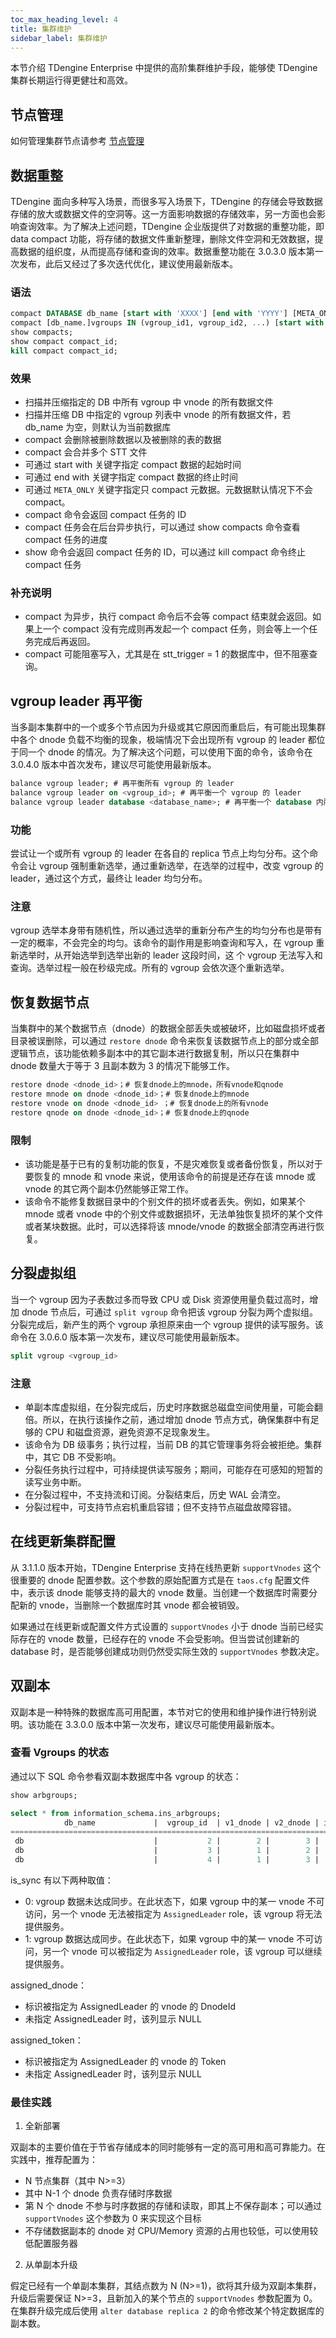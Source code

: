```yaml
---
toc_max_heading_level: 4
title: 集群维护
sidebar_label: 集群维护
---
```


本节介绍 TDengine Enterprise 中提供的高阶集群维护手段，能够使 TDengine 集群长期运行得更健壮和高效。

## 节点管理

如何管理集群节点请参考 [节点管理](../../reference/taos-sql/node)

## 数据重整

TDengine 面向多种写入场景，而很多写入场景下，TDengine 的存储会导致数据存储的放大或数据文件的空洞等。这一方面影响数据的存储效率，另一方面也会影响查询效率。为了解决上述问题，TDengine 企业版提供了对数据的重整功能，即 data compact 功能，将存储的数据文件重新整理，删除文件空洞和无效数据，提高数据的组织度，从而提高存储和查询的效率。数据重整功能在 3.0.3.0 版本第一次发布，此后又经过了多次迭代优化，建议使用最新版本。

### 语法

```SQL
compact DATABASE db_name [start with 'XXXX'] [end with 'YYYY'] [META_ONLY];
compact [db_name.]vgroups IN (vgroup_id1, vgroup_id2, ...) [start with 'XXXX'] [end with 'YYYY'] [META_ONLY];
show compacts;
show compact compact_id;
kill compact compact_id;
```

### 效果

- 扫描并压缩指定的 DB 中所有 vgroup 中 vnode 的所有数据文件
- 扫描并压缩 DB 中指定的 vgroup 列表中 vnode 的所有数据文件，若 db_name 为空，则默认为当前数据库
- compact 会删除被删除数据以及被删除的表的数据
- compact 会合并多个 STT 文件
- 可通过 start with 关键字指定 compact 数据的起始时间
- 可通过 end with 关键字指定 compact 数据的终止时间
- 可通过 `META_ONLY` 关键字指定只 compact 元数据。元数据默认情况下不会 compact。
- compact 命令会返回 compact 任务的 ID
- compact 任务会在后台异步执行，可以通过 show compacts 命令查看 compact 任务的进度
- show 命令会返回 compact 任务的 ID，可以通过 kill compact 命令终止 compact 任务


### 补充说明

-   compact 为异步，执行 compact 命令后不会等 compact 结束就会返回。如果上一个 compact 没有完成则再发起一个 compact 任务，则会等上一个任务完成后再返回。
-   compact 可能阻塞写入，尤其是在 stt_trigger = 1 的数据库中，但不阻塞查询。

## vgroup leader 再平衡

当多副本集群中的一个或多个节点因为升级或其它原因而重启后，有可能出现集群中各个 dnode 负载不均衡的现象，极端情况下会出现所有 vgroup 的 leader 都位于同一个 dnode 的情况。为了解决这个问题，可以使用下面的命令，该命令在 3.0.4.0 版本中首次发布，建议尽可能使用最新版本。

```SQL
balance vgroup leader; # 再平衡所有 vgroup 的 leader
balance vgroup leader on <vgroup_id>; # 再平衡一个 vgroup 的 leader
balance vgroup leader database <database_name>; # 再平衡一个 database 内所有 vgroup 的 leader
```

### 功能

尝试让一个或所有 vgroup 的 leader 在各自的 replica 节点上均匀分布。这个命令会让 vgroup 强制重新选举，通过重新选举，在选举的过程中，改变 vgroup 的 leader，通过这个方式，最终让 leader 均匀分布。

### 注意

vgroup 选举本身带有随机性，所以通过选举的重新分布产生的均匀分布也是带有一定的概率，不会完全的均匀。该命令的副作用是影响查询和写入，在 vgroup 重新选举时，从开始选举到选举出新的 leader 这段时间，这 个 vgroup 无法写入和查询。选举过程一般在秒级完成。所有的 vgroup 会依次逐个重新选举。

## 恢复数据节点

当集群中的某个数据节点（dnode）的数据全部丢失或被破坏，比如磁盘损坏或者目录被误删除，可以通过 `restore dnode` 命令来恢复该数据节点上的部分或全部逻辑节点，该功能依赖多副本中的其它副本进行数据复制，所以只在集群中 dnode 数量大于等于 3 且副本数为 3 的情况下能够工作。

```sql
restore dnode <dnode_id>；# 恢复dnode上的mnode，所有vnode和qnode
restore mnode on dnode <dnode_id>；# 恢复dnode上的mnode
restore vnode on dnode <dnode_id> ；# 恢复dnode上的所有vnode
restore qnode on dnode <dnode_id>；# 恢复dnode上的qnode
```

### 限制

- 该功能是基于已有的复制功能的恢复，不是灾难恢复或者备份恢复，所以对于要恢复的 mnode 和 vnode 来说，使用该命令的前提是还存在该 mnode 或 vnode 的其它两个副本仍然能够正常工作。
- 该命令不能修复数据目录中的个别文件的损坏或者丢失。例如，如果某个 mnode 或者 vnode 中的个别文件或数据损坏，无法单独恢复损坏的某个文件或者某块数据。此时，可以选择将该 mnode/vnode 的数据全部清空再进行恢复。

## 分裂虚拟组

当一个 vgroup 因为子表数过多而导致 CPU 或 Disk 资源使用量负载过高时，增加 dnode 节点后，可通过 `split vgroup` 命令把该 vgroup 分裂为两个虚拟组。分裂完成后，新产生的两个 vgroup 承担原来由一个 vgroup 提供的读写服务。该命令在 3.0.6.0 版本第一次发布，建议尽可能使用最新版本。

```sql
split vgroup <vgroup_id>
```

### 注意

- 单副本库虚拟组，在分裂完成后，历史时序数据总磁盘空间使用量，可能会翻倍。所以，在执行该操作之前，通过增加 dnode 节点方式，确保集群中有足够的 CPU 和磁盘资源，避免资源不足现象发生。
- 该命令为 DB 级事务；执行过程，当前 DB 的其它管理事务将会被拒绝。集群中，其它 DB 不受影响。
- 分裂任务执行过程中，可持续提供读写服务；期间，可能存在可感知的短暂的读写业务中断。
- 在分裂过程中，不支持流和订阅。分裂结束后，历史 WAL 会清空。
- 分裂过程中，可支持节点宕机重启容错；但不支持节点磁盘故障容错。

## 在线更新集群配置

从 3.1.1.0 版本开始，TDengine Enterprise 支持在线热更新 `supportVnodes` 这个很重要的 dnode 配置参数。这个参数的原始配置方式是在 `taos.cfg` 配置文件中，表示该 dnode 能够支持的最大的 vnode 数量。当创建一个数据库时需要分配新的 vnode，当删除一个数据库时其 vnode 都会被销毁。

如果通过在线更新或配置文件方式设置的 `supportVnodes` 小于 dnode 当前已经实际存在的 vnode 数量，已经存在的 vnode 不会受影响。但当尝试创建新的 database 时，是否能够创建成功则仍然受实际生效的 `supportVnodes` 参数决定。

## 双副本

双副本是一种特殊的数据库高可用配置，本节对它的使用和维护操作进行特别说明。该功能在 3.3.0.0 版本中第一次发布，建议尽可能使用最新版本。

### 查看 Vgroups 的状态

通过以下 SQL 命令参看双副本数据库中各 vgroup 的状态：

```sql
show arbgroups;

select * from information_schema.ins_arbgroups;
            db_name             |  vgroup_id  | v1_dnode | v2_dnode | is_sync | assigned_dnode |         assigned_token         |
=================================================================================================================================
 db                             |           2 |        2 |        3 |       0 | NULL           | NULL                           |
 db                             |           3 |        1 |        2 |       0 |              1 | d1#g3#1714119404630#663        |
 db                             |           4 |        1 |        3 |       1 | NULL           | NULL                           |

```
is_sync 有以下两种取值：
- 0: vgroup 数据未达成同步。在此状态下，如果 vgroup 中的某一 vnode 不可访问，另一个 vnode 无法被指定为 `AssignedLeader` role，该 vgroup 将无法提供服务。
- 1: vgroup 数据达成同步。在此状态下，如果 vgroup 中的某一 vnode 不可访问，另一个 vnode 可以被指定为 `AssignedLeader` role，该 vgroup 可以继续提供服务。

assigned_dnode：
- 标识被指定为 AssignedLeader 的 vnode 的 DnodeId
- 未指定 AssignedLeader 时，该列显示 NULL

assigned_token：
- 标识被指定为 AssignedLeader 的 vnode 的 Token
- 未指定 AssignedLeader 时，该列显示 NULL

### 最佳实践

1. 全新部署

双副本的主要价值在于节省存储成本的同时能够有一定的高可用和高可靠能力。在实践中，推荐配置为：
- N 节点集群（其中 N>=3）
- 其中 N-1 个 dnode 负责存储时序数据
- 第 N 个 dnode 不参与时序数据的存储和读取，即其上不保存副本；可以通过 `supportVnodes` 这个参数为 0 来实现这个目标
- 不存储数据副本的 dnode 对 CPU/Memory 资源的占用也较低，可以使用较低配置服务器

2. 从单副本升级

假定已经有一个单副本集群，其结点数为 N (N>=1)，欲将其升级为双副本集群，升级后需要保证 N>=3，且新加入的某个节点的 `supportVnodes` 参数配置为 0。在集群升级完成后使用  `alter database replica 2` 的命令修改某个特定数据库的副本数。
